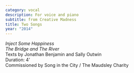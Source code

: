 ```yaml
---
category: vocal
description: For voice and piano
subtitle: from Creative Madness
title: Two Songs
year: "2014"
---
```


_Inject Some Happiness_\
_The Bridge and The River_\
Texts by Jonathan Benjamin and Sally Outwin\
Duration: 4’\
Commissioned by Song in the City / The Maudsley Charity
